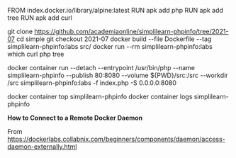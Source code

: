 FROM index.docker.io/library/alpine:latest
RUN apk add php
RUN apk add tree
RUN apk add curl

git clone https://github.com/academiaonline/simplilearn-phpinfo/tree/2021-07
cd simple
git checkout 2021-07
docker build --file Dockerfile --tag simplilearn-phpinfo:labs src/
docker run --rm simplilearn-phpinfo:labs which curl php tree

docker container run --detach --entrypoint /usr/bin/php --name simplilearn-phpinfo --publish 80:8080 --volume ${PWD}/src:/src --workdir /src simplilearn-phpinfo:labs -f index.php -S 0.0.0.0:8080

docker container top simplilearn-phpinfo 
docker container logs simplilearn-phpinfo

**How to Connect to a Remote Docker Daemon**

From <https://dockerlabs.collabnix.com/beginners/components/daemon/access-daemon-externally.html> 


